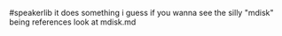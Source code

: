 #speakerlib
it does something i guess
if you wanna see the silly "mdisk" being references look at mdisk.md
